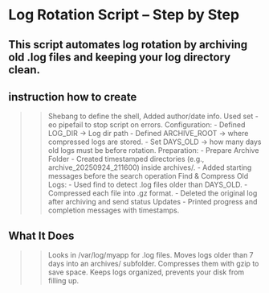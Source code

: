 # Log Rotation Script – Step by Step

This script automates log rotation by archiving old .log files and keeping your log directory clean.
---

## instruction how to create

>> Shebang to define the shell, Added author/date info.
>> Used set -eo pipefail to stop script on errors.
>> Configuration: 
                - Defined LOG_DIR → Log dir path
                - Defined ARCHIVE_ROOT → where compressed logs are stored.
                - Set DAYS_OLD → how many days old logs must be before rotation.
>> Preparation: 
                - Prepare Archive Folder
                - Created timestamped directories (e.g., archive_20250924_211600) inside archives/.
                - Added starting messages before the search operation
>> Find & Compress Old Logs: 
                - Used find to detect .log files older than DAYS_OLD.
                - Compressed each file into .gz format.
                - Deleted the original log after archiving and send status Updates
                - Printed progress and completion messages with timestamps.

## What It Does

>> Looks in /var/log/myapp for .log files.
>> Moves logs older than 7 days into an archives/ subfolder.
>> Compresses them with gzip to save space.
>> Keeps logs organized, prevents your disk from filling up.